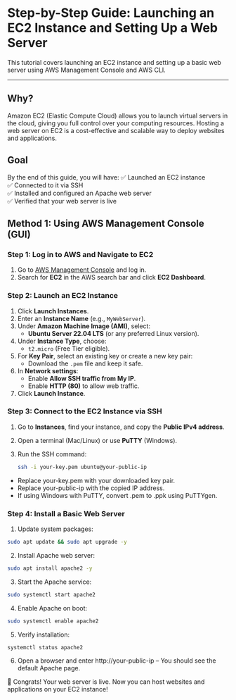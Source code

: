 # Step-by-Step Guide: Launching an EC2 Instance and Setting Up a Web Server

This tutorial covers launching an EC2 instance and setting up a basic web server using AWS Management Console and AWS CLI.

---
## Why?
Amazon EC2 (Elastic Compute Cloud) allows you to launch virtual servers in the cloud, giving you full control over your computing resources. Hosting a web server on EC2 is a cost-effective and scalable way to deploy websites and applications.

## Goal
By the end of this guide, you will have:
✅ Launched an EC2 instance  
✅ Connected to it via SSH  
✅ Installed and configured an Apache web server  
✅ Verified that your web server is live  


## Method 1: Using AWS Management Console (GUI)

### Step 1: Log in to AWS and Navigate to EC2
1. Go to [AWS Management Console](https://aws.amazon.com/) and log in.
2. Search for **EC2** in the AWS search bar and click **EC2 Dashboard**.

### Step 2: Launch an EC2 Instance
1. Click **Launch Instances**.
2. Enter an **Instance Name** (e.g., `MyWebServer`).
3. Under **Amazon Machine Image (AMI)**, select:
   - **Ubuntu Server 22.04 LTS** (or any preferred Linux version).
4. Under **Instance Type**, choose:
   - `t2.micro` (Free Tier eligible).
5. For **Key Pair**, select an existing key or create a new key pair:
   - Download the `.pem` file and keep it safe.
6. In **Network settings**:
   - Enable **Allow SSH traffic from My IP**.
   - Enable **HTTP (80)** to allow web traffic.
7. Click **Launch Instance**.

### Step 3: Connect to the EC2 Instance via SSH
1. Go to **Instances**, find your instance, and copy the **Public IPv4 address**.
2. Open a terminal (Mac/Linux) or use **PuTTY** (Windows).
3. Run the SSH command:

   ```sh
   ssh -i your-key.pem ubuntu@your-public-ip
   ```
- Replace your-key.pem with your downloaded key pair.
- Replace your-public-ip with the copied IP address.
- If using Windows with PuTTY, convert .pem to .ppk using PuTTYgen.

### Step 4: Install a Basic Web Server

1. Update system packages:
```sh
sudo apt update && sudo apt upgrade -y
```
2. Install Apache web server:
```sh
sudo apt install apache2 -y
```
3. Start the Apache service:
```sh
sudo systemctl start apache2
```
4. Enable Apache on boot:
```sh
sudo systemctl enable apache2
```
5. Verify installation:
```sh
systemctl status apache2
```
6. Open a browser and enter http://your-public-ip – You should see the default Apache page.

🎉 Congrats! Your web server is live.
Now you can host websites and applications on your EC2 instance!